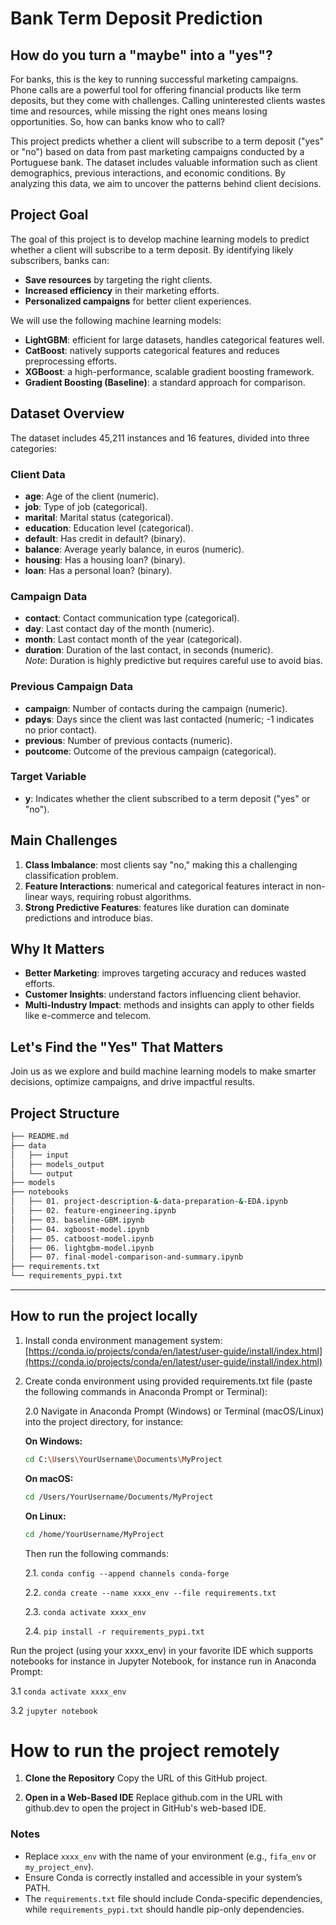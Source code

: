 # Bank Term Deposit Prediction

## How do you turn a "maybe" into a "yes"?

For banks, this is the key to running successful marketing campaigns. Phone calls are a powerful tool for offering financial products like term deposits, but they come with challenges. Calling uninterested clients wastes time and resources, while missing the right ones means losing opportunities. So, how can banks know who to call?

This project predicts whether a client will subscribe to a term deposit ("yes" or "no") based on data from past marketing campaigns conducted by a Portuguese bank. The dataset includes valuable information such as client demographics, previous interactions, and economic conditions. By analyzing this data, we aim to uncover the patterns behind client decisions.

## Project Goal

The goal of this project is to develop machine learning models to predict whether a client will subscribe to a term deposit. By identifying likely subscribers, banks can:

- **Save resources** by targeting the right clients.
- **Increased efficiency** in their marketing efforts.
- **Personalized campaigns** for better client experiences.

We will use the following machine learning models:
- **LightGBM**: efficient for large datasets, handles categorical features well.
- **CatBoost**: natively supports categorical features and reduces preprocessing efforts.
- **XGBoost**: a high-performance, scalable gradient boosting framework.
- **Gradient Boosting (Baseline)**: a standard approach for comparison.

## Dataset Overview

The dataset includes 45,211 instances and 16 features, divided into three categories:

### Client Data
- **age**: Age of the client (numeric).
- **job**: Type of job (categorical).
- **marital**: Marital status (categorical).
- **education**: Education level (categorical).
- **default**: Has credit in default? (binary).
- **balance**: Average yearly balance, in euros (numeric).
- **housing**: Has a housing loan? (binary).
- **loan**: Has a personal loan? (binary).

### Campaign Data
- **contact**: Contact communication type (categorical).
- **day**: Last contact day of the month (numeric).
- **month**: Last contact month of the year (categorical).
- **duration**: Duration of the last contact, in seconds (numeric).  
  _Note_: Duration is highly predictive but requires careful use to avoid bias.

### Previous Campaign Data
- **campaign**: Number of contacts during the campaign (numeric).
- **pdays**: Days since the client was last contacted (numeric; -1 indicates no prior contact).
- **previous**: Number of previous contacts (numeric).
- **poutcome**: Outcome of the previous campaign (categorical).

### Target Variable
- **y**: Indicates whether the client subscribed to a term deposit ("yes" or "no").

## Main Challenges

1. **Class Imbalance**: most clients say "no," making this a challenging classification problem.
2. **Feature Interactions**: numerical and categorical features interact in non-linear ways, requiring robust algorithms.
3. **Strong Predictive Features**: features like duration can dominate predictions and introduce bias.

## Why It Matters

- **Better Marketing**: improves targeting accuracy and reduces wasted efforts.
- **Customer Insights**: understand factors influencing client behavior.
- **Multi-Industry Impact**: methods and insights can apply to other fields like e-commerce and telecom.

## Let's Find the "Yes" That Matters

Join us as we explore and build machine learning models to make smarter decisions, optimize campaigns, and drive impactful results.

## Project Structure

```bash
├── README.md
├── data
│   ├── input
│   ├── models_output
│   └── output
├── models
├── notebooks
│   ├── 01. project-description-&-data-preparation-&-EDA.ipynb
│   ├── 02. feature-engineering.ipynb
│   ├── 03. baseline-GBM.ipynb
│   ├── 04. xgboost-model.ipynb
│   ├── 05. catboost-model.ipynb
│   ├── 06. lightgbm-model.ipynb
│   ├── 07. final-model-comparison-and-summary.ipynb
├── requirements.txt
└── requirements_pypi.txt
```
---

## How to run the project locally

1. Install conda environment management system: [https://conda.io/projects/conda/en/latest/user-guide/install/index.html](https://conda.io/projects/conda/en/latest/user-guide/install/index.html)

2. Create conda environment using provided requirements.txt file (paste the following commands in Anaconda Prompt or Terminal):

   2.0 Navigate in Anaconda Prompt (Windows) or Terminal (macOS/Linux) into the project directory, for instance:  

   **On Windows:**  
   ```bash
   cd C:\Users\YourUsername\Documents\MyProject
   ```
   **On macOS:**
   ```bash
   cd /Users/YourUsername/Documents/MyProject
   ```
   **On Linux:**
   ```bash
   cd /home/YourUsername/MyProject
   ```
   Then run the following commands:
   
   2.1. `conda config --append channels conda-forge`

   2.2. `conda create --name xxxx_env --file requirements.txt`

   2.3. `conda activate xxxx_env`

   2.4. `pip install -r requirements_pypi.txt`

  Run the project (using your xxxx_env) in your favorite IDE which supports notebooks for instance in Jupyter Notebook, for instance run in Anaconda Prompt:

  3.1 `conda activate xxxx_env`

  3.2 `jupyter notebook`

  # How to run the project remotely

  1. **Clone the Repository**
     Copy the URL of this GitHub project.

  2. **Open in a Web-Based IDE**
     Replace github.com in the URL with github.dev to open the project in GitHub's web-based IDE.

### **Notes**

- Replace `xxxx_env` with the name of your environment (e.g., `fifa_env` or `my_project_env`).
- Ensure Conda is correctly installed and accessible in your system’s PATH.
- The `requirements.txt` file should include Conda-specific dependencies, while `requirements_pypi.txt` should handle pip-only dependencies.
